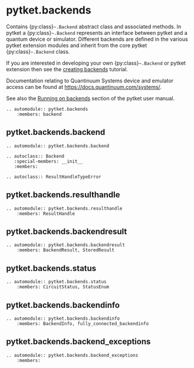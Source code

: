 # pytket.backends

Contains {py:class}`~.Backend` abstract class and associated methods. In pytket a {py:class}`~.Backend` represents an interface between pytket and a quantum device or simulator. Different backends are defined in the various pytket extension modules and inherit from the core pytket {py:class}`~.Backend` class.

If you are interested in developing your own {py:class}`~.Backend` or pytket extension then see the [creating backends](https://docs.quantinuum.com/tket/user-guide/examples/backends/creating_backends.html) tutorial.

Documentation relating to Quantinuum Systems device and emulator access can be found at <https://docs.quantinuum.com/systems/>.

See also the [Running on backends](https://docs.quantinuum.com/tket/user-guide/manual/manual_backend.html) section of the pytket user manual.

```{eval-rst}
.. automodule:: pytket.backends
    :members: backend
```

## pytket.backends.backend

```{eval-rst}
.. automodule:: pytket.backends.backend
```

```{eval-rst}
.. autoclass:: Backend
   :special-members: __init__
   :members:
```

```{eval-rst}
.. autoclass:: ResultHandleTypeError
```

## pytket.backends.resulthandle

```{eval-rst}
.. automodule:: pytket.backends.resulthandle
    :members: ResultHandle
```

## pytket.backends.backendresult

```{eval-rst}
.. automodule:: pytket.backends.backendresult
    :members: BackendResult, StoredResult
```

## pytket.backends.status

```{eval-rst}
.. automodule:: pytket.backends.status
    :members: CircuitStatus, StatusEnum
```

## pytket.backends.backendinfo

```{eval-rst}
.. automodule:: pytket.backends.backendinfo
    :members: BackendInfo, fully_connected_backendinfo
```

## pytket.backends.backend_exceptions

```{eval-rst}
.. automodule:: pytket.backends.backend_exceptions
    :members:
```
